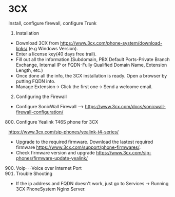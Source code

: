 # 3CX
Install, configure firewall, configure Trunk
1. Installation
* Download 3CX from https://www.3cx.com/phone-system/download-links/ (e.g Windows Version).
* Enter a license key(40 days free trail).
* Fill out all the information.(Subdomain, PBX Default Ports-Private Branch Exchange, Internal IP or FQDN-Fully Qualified Domain Name, Extension Length, etc.)
* Once done all the info, the 3CX installation is ready. Open a browser by putting FQDN into.
* Manage Extension-> Click the first one-> Send a welcome email.
2. Configuring the Firewall
* Configure SonicWall Firewall --> https://www.3cx.com/docs/sonicwall-firewall-configuration/


800. Configure Yealink T46S phone for 3CX

https://www.3cx.com/sip-phones/yealink-t4-series/
* Upgrade to the required firmware. Download the lastest required firmware https://www.3cx.com/support/phone-firmwares/.
* Check firmware version and upgrade https://www.3cx.com/sip-phones/firmware-update-yealink/

900. Voip---Voice over Internet Port
999. Trouble Shooting
* If the ip address and FQDN doesn't work, just go to Services -> Running 3CX PhoneSystem Nginx Server.
